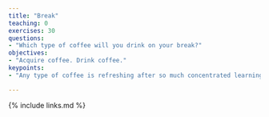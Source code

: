 ```yaml
---
title: "Break"
teaching: 0
exercises: 30
questions:
- "Which type of coffee will you drink on your break?"
objectives:
- "Acquire coffee. Drink coffee."
keypoints:
- "Any type of coffee is refreshing after so much concentrated learning."

---
```



{% include links.md %}

